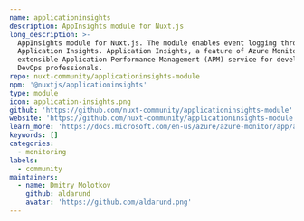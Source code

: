 ```yaml
---
name: applicationinsights
description: AppInsights module for Nuxt.js
long_description: >-
  AppInsights module for Nuxt.js. The module enables event logging through
  Application Insights. Application Insights, a feature of Azure Monitor, is an
  extensible Application Performance Management (APM) service for developers and
  DevOps professionals.
repo: nuxt-community/applicationinsights-module
npm: '@nuxtjs/applicationinsights'
type: module
icon: application-insights.png
github: 'https://github.com/nuxt-community/applicationinsights-module'
website: 'https://github.com/nuxt-community/applicationinsights-module'
learn_more: 'https://docs.microsoft.com/en-us/azure/azure-monitor/app/app-insights-overview'
keywords: []
categories:
  - monitoring
labels:
  - community
maintainers:
  - name: Dmitry Molotkov
    github: aldarund
    avatar: 'https://github.com/aldarund.png'
---
```

